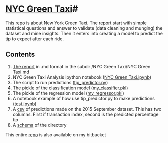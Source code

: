 # [NYC Green Taxi](https://github.com/kthouz/NYC_Green_Taxi)#

This [repo](https://github.com/kthouz/NYC_Green_Taxi) is about New York Green Taxi.
The [report](https://github.com/kthouz/NYC_Green_Taxi/blob/master/NYC%20Green%20Taxi/NYC%20Green%20Taxi.md) start with simple statistical questions and answer to validate (data cleaning and munging) the dataset and mine insights. Then it enters into creating a model to predict the tip to expect after each ride.

## Contents ##

1. [The report](https://github.com/kthouz/NYC_Green_Taxi/blob/master/NYC%20Green%20Taxi/NYC%20Green%20Taxi.md) in .md format in the subdir /NYC Green Taxi/NYC Green Taxi.md
2. NYC Green Taxi Analysis ipython notebook ([NYC Green Taxi.ipynb](https://github.com/kthouz/NYC_Green_Taxi/blob/master/NYC%20Green%20Taxi.ipynb))
3. The script to run predictions ([tip_predictor.py](https://github.com/kthouz/NYC_Green_Taxi/blob/master/tip_predictor.py))
4. The pickle of the classification model ([my_classifier.pkl](https://github.com/kthouz/NYC_Green_Taxi/blob/master/my_classifier.pkl))
5. The pickle of the regression model ([my_regressor.pkl](https://bitbucket.org/cgirabawe/nyc-taxi/src/f0ec01999d9ba625091da5f8d1ad7335f2f86ca3/my_regressor.pkl?at=master&fileviewer=file-view-default))
6. A notebook example of how use tip_predictor.py to make predictions ([test.ipynb](https://github.com/kthouz/NYC_Green_Taxi/blob/master/test.ipynb))
7. A [csv](https://bitbucket.org/cgirabawe/nyc-taxi/raw/18fcf8b4aef4dd7f3fb6b834e36eaff92f5908db/submission.csv) of predictions made on the 2015 September dataset. This has two columns. First if transaction index, second is the predicted percentage tip
8. A [schema](https://bitbucket.org/cgirabawe/nyc-taxi/src/18fcf8b4aef4dd7f3fb6b834e36eaff92f5908db/schema.png?at=master&fileviewer=file-view-default) of the directory

This entire [repo](https://bitbucket.org/cgirabawe/nyc-taxi/src/f0ec01999d9b?at=master) is also available on my bitbucket

